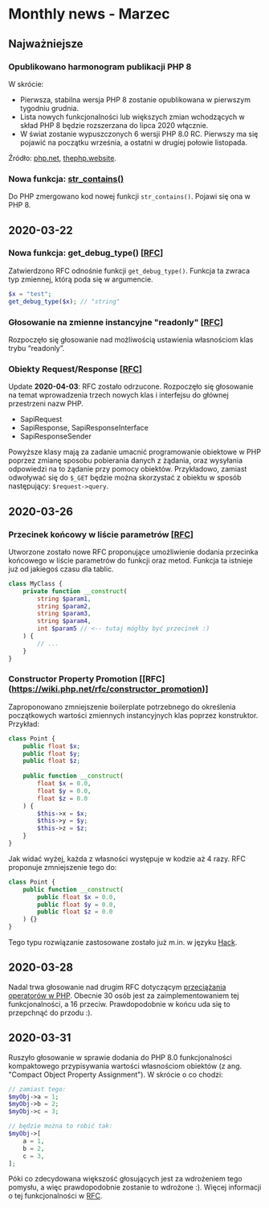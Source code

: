 # Monthly news - Marzec

## Najważniejsze

### Opublikowano harmonogram publikacji PHP 8
W skrócie:
* Pierwsza, stabilna wersja PHP 8 zostanie opublikowana w pierwszym tygodniu grudnia.
* Lista nowych funkcjonalności lub większych zmian wchodzących w skład PHP 8 będzie rozszerzana do lipca 2020 włącznie.
* W świat zostanie wypuszczonych 6 wersji PHP 8.0 RC. Pierwszy ma się pojawić na początku września, a ostatni w drugiej połowie listopada.

Źródło: [php.net](https://wiki.php.net/todo/php80), [thephp.website](https://thephp.website/en/issue/php8-release-schedule/).


### Nowa funkcja: [str_contains()](https://github.com/php/php-src/commit/1668ad7cb17213e67e42994e0c6911e302a3c3c5)
Do PHP zmergowano kod nowej funkcji `str_contains()`. Pojawi się ona w PHP 8.


## 2020-03-22

### Nowa funkcja: get_debug_type() [[RFC](https://wiki.php.net/rfc/get_debug_type)]
Zatwierdzono RFC odnośnie funkcji `get_debug_type()`. Funkcja ta zwraca typ zmiennej, którą poda się w argumencie.

```php
$x = "test";
get_debug_type($x); // "string"
```

### Głosowanie na zmienne instancyjne "readonly" [[RFC](https://wiki.php.net/rfc/write_once_properties)]
Rozpoczęło się głosowanie nad możliwością ustawienia własnościom klas trybu “readonly”.

### Obiekty Request/Response [[RFC](https://wiki.php.net/rfc/request_response)]
Update **2020-04-03**: RFC zostało odrzucone.
Rozpoczęło się głosowanie na temat wprowadzenia trzech nowych klas i interfejsu do głównej przestrzeni nazw PHP.

-   SapiRequest
-   SapiResponse, SapiResponseInterface
-   SapiResponseSender

Powyższe klasy mają za zadanie umacnić programowanie obiektowe w PHP poprzez zmianę sposobu pobierania danych z żądania, oraz wysyłania odpowiedzi na to żądanie przy pomocy obiektów. Przykładowo, zamiast odwoływać się do `$_GET` będzie można skorzystać z obiektu w sposób następujący: `$request->query`.




## 2020-03-26

### Przecinek końcowy w liście parametrów [[RFC](https://wiki.php.net/rfc/trailing_comma_in_parameter_list)]
Utworzone zostało nowe RFC proponujące umożliwienie dodania przecinka końcowego w liście parametrów do funkcji oraz metod. Funkcja ta istnieje już od jakiegoś czasu dla tablic.

```php
class MyClass {
    private function __construct(
        string $param1,
        string $param2,
        string $param3,
        string $param4,
        int $param5 // <-- tutaj mógłby być przecinek :)
    ) {
        // ...
    }
}
```

### Constructor Property Promotion [[RFC\](https://wiki.php.net/rfc/constructor_promotion)]
Zaproponowano zmniejszenie boilerplate potrzebnego do określenia początkowych wartości zmiennych instancyjnych klas poprzez konstruktor. Przykład:

```php
class Point {
    public float $x;
    public float $y;
    public float $z;
 
    public function __construct(
        float $x = 0.0,
        float $y = 0.0,
        float $z = 0.0
    ) {
        $this->x = $x;
        $this->y = $y;
        $this->z = $z;
    }
}
```

Jak widać wyżej, każda z własności występuje w kodzie aż 4 razy. RFC proponuje zmniejszenie tego do:

```php
class Point {
    public function __construct(
        public float $x = 0.0,
        public float $y = 0.0,
        public float $z = 0.0
    ) {}
}
```

Tego typu rozwiązanie zastosowane zostało już m.in. w języku [Hack](https://docs.hhvm.com/hack/classes/constructors#constructor-parameter-promotion).

## 2020-03-28

Nadal trwa głosowanie nad drugim RFC dotyczącym [przeciążania operatorów w PHP](https://wiki.php.net/rfc/userspace_operator_overloading). Obecnie 30 osób jest za zaimplementowaniem tej funkcjonalności, a 16 przeciw. Prawdopodobnie w końcu uda się to przepchnąć do przodu :).

## 2020-03-31

Ruszyło głosowanie w sprawie dodania do PHP 8.0 funkcjonalności kompaktowego przypisywania wartości własnościom obiektów (z ang. "Compact Object Property Assignment"). W skrócie o co chodzi:

```php
// zamiast tego:
$myObj->a = 1;
$myObj->b = 2;
$myObj->c = 3;

// będzie można to robić tak:
$myObj->[
    a = 1,
    b = 2,
    c = 3,
];
```

Póki co zdecydowana większość głosujących jest za wdrożeniem tego pomysłu, a więc prawdopodobnie zostanie to wdrożone :). Więcej informacji o tej funkcjonalności w [RFC](https://wiki.php.net/rfc/compact-object-property-assignment).
